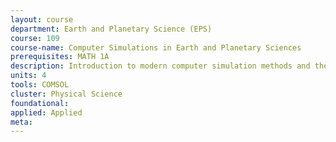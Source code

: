 ```yaml
---
layout: course 
department: Earth and Planetary Science (EPS)
course: 109
course-name: Computer Simulations in Earth and Planetary Sciences
prerequisites: MATH 1A
description: Introduction to modern computer simulation methods and their application to selected Earth and Planetary Science problems. In hands-on computer labs, students will learn about numerical algorithms, learn to program and modify provided programs, and display the solution graphically. This is an introductory course and no programming experience is required. Examples include fractals in geophysics, properties of materials at high pressure, celestial mechanics, and diffusion processes in the Earth. Topics range from ordinary and partial differential equations to molecular dynamics and Monte Carlo simulations.
units: 4
tools: COMSOL
cluster: Physical Science
foundational: 
applied: Applied
meta: 
---
```

